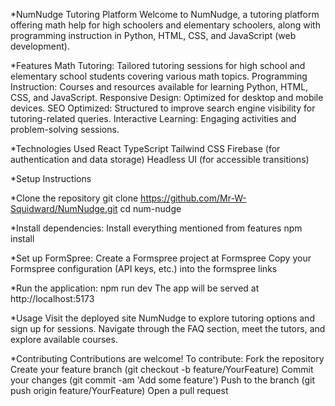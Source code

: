 *NumNudge Tutoring Platform
Welcome to NumNudge, a tutoring platform offering math help for high schoolers and elementary schoolers, along with programming instruction in Python, HTML, CSS, and JavaScript (web development).

*Features
Math Tutoring: Tailored tutoring sessions for high school and elementary school students covering various math topics.
Programming Instruction: Courses and resources available for learning Python, HTML, CSS, and JavaScript.
Responsive Design: Optimized for desktop and mobile devices.
SEO Optimized: Structured to improve search engine visibility for tutoring-related queries.
Interactive Learning: Engaging activities and problem-solving sessions.

*Technologies Used
React
TypeScript
Tailwind CSS
Firebase (for authentication and data storage)
Headless UI (for accessible transitions)

*Setup Instructions

*Clone the repository
git clone https://github.com/Mr-W-Squidward/NumNudge.git
cd num-nudge

*Install dependencies:
Install everything mentioned from features
npm install

*Set up FormSpree:
Create a Formspree project at Formspree
Copy your Formspree configuration (API keys, etc.) into the formspree links

*Run the application:
npm run dev
The app will be served at http://localhost:5173

*Usage
Visit the deployed site NumNudge to explore tutoring options and sign up for sessions.
Navigate through the FAQ section, meet the tutors, and explore available courses.

*Contributing
Contributions are welcome! To contribute:
  Fork the repository
  Create your feature branch (git checkout -b feature/YourFeature)
  Commit your changes (git commit -am 'Add some feature')
  Push to the branch (git push origin feature/YourFeature)
  Open a pull request
